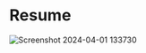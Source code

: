 # Resume

![Screenshot 2024-04-01 133730](https://github.com/KaveeSL/Resume/assets/156499048/9a97d299-a30b-48af-9bf1-bc21882a0258)

